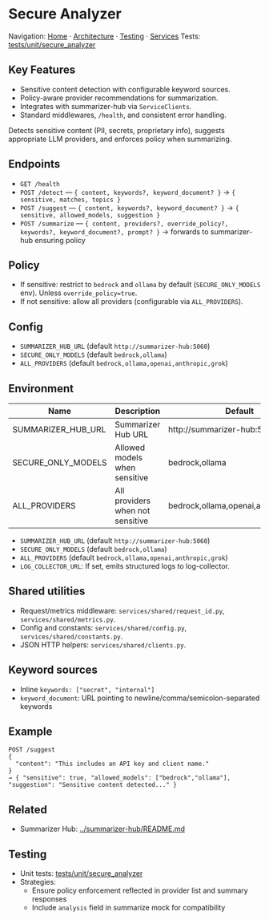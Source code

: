 # Secure Analyzer

Navigation: [Home](../../README.md) · [Architecture](../../docs/architecture/) · [Testing](../../docs/guides/TESTING_GUIDE.md) · [Services](../README_SERVICES.md)
Tests: [tests/unit/secure_analyzer](../../tests/unit/secure_analyzer)

## Key Features
- Sensitive content detection with configurable keyword sources.
- Policy-aware provider recommendations for summarization.
- Integrates with summarizer-hub via `ServiceClients`.
- Standard middlewares, `/health`, and consistent error handling.

Detects sensitive content (PII, secrets, proprietary info), suggests appropriate LLM providers, and enforces policy when summarizing.

## Endpoints
- `GET /health`
- `POST /detect` — `{ content, keywords?, keyword_document? }` → `{ sensitive, matches, topics }`
- `POST /suggest` — `{ content, keywords?, keyword_document? }` → `{ sensitive, allowed_models, suggestion }`
- `POST /summarize` — `{ content, providers?, override_policy?, keywords?, keyword_document?, prompt? }` → forwards to summarizer-hub ensuring policy

## Policy
- If sensitive: restrict to `bedrock` and `ollama` by default (`SECURE_ONLY_MODELS` env). Unless `override_policy=true`.
- If not sensitive: allow all providers (configurable via `ALL_PROVIDERS`).

## Config
- `SUMMARIZER_HUB_URL` (default `http://summarizer-hub:5060`)
- `SECURE_ONLY_MODELS` (default `bedrock,ollama`)
- `ALL_PROVIDERS` (default `bedrock,ollama,openai,anthropic,grok`)

## Environment
| Name | Description | Default |
|------|-------------|---------|
| SUMMARIZER_HUB_URL | Summarizer Hub URL | http://summarizer-hub:5060 |
| SECURE_ONLY_MODELS | Allowed models when sensitive | bedrock,ollama |
| ALL_PROVIDERS | All providers when not sensitive | bedrock,ollama,openai,anthropic,grok |
- `SUMMARIZER_HUB_URL` (default `http://summarizer-hub:5060`)
- `SECURE_ONLY_MODELS` (default `bedrock,ollama`)
- `ALL_PROVIDERS` (default `bedrock,ollama,openai,anthropic,grok`)
- `LOG_COLLECTOR_URL`: If set, emits structured logs to log-collector.

## Shared utilities
- Request/metrics middleware: `services/shared/request_id.py`, `services/shared/metrics.py`.
- Config and constants: `services/shared/config.py`, `services/shared/constants.py`.
- JSON HTTP helpers: `services/shared/clients.py`.

## Keyword sources
- Inline `keywords: ["secret", "internal"]`
- `keyword_document`: URL pointing to newline/comma/semicolon-separated keywords

## Example
```
POST /suggest
{
  "content": "This includes an API key and client name."
}
→ { "sensitive": true, "allowed_models": ["bedrock","ollama"], "suggestion": "Sensitive content detected..." }
```

## Related
- Summarizer Hub: [../summarizer-hub/README.md](../summarizer-hub/README.md)

## Testing
- Unit tests: [tests/unit/secure_analyzer](../../tests/unit/secure_analyzer)
- Strategies:
  - Ensure policy enforcement reflected in provider list and summary responses
  - Include `analysis` field in summarize mock for compatibility
